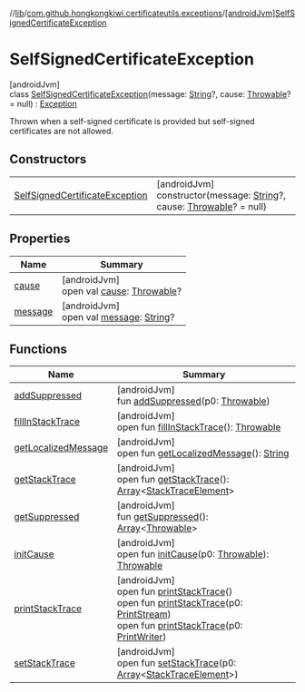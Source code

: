 //[lib](../../../index.md)/[com.github.hongkongkiwi.certificateutils.exceptions](../index.md)/[[androidJvm]SelfSignedCertificateException](index.md)

# SelfSignedCertificateException

[androidJvm]\
class [SelfSignedCertificateException](index.md)(message: [String](https://kotlinlang.org/api/latest/jvm/stdlib/kotlin/-string/index.html)?, cause: [Throwable](https://kotlinlang.org/api/latest/jvm/stdlib/kotlin/-throwable/index.html)? = null) : [Exception](https://developer.android.com/reference/kotlin/java/lang/Exception.html)

Thrown when a self-signed certificate is provided but self-signed certificates are not allowed.

## Constructors

| | |
|---|---|
| [SelfSignedCertificateException](-self-signed-certificate-exception.md) | [androidJvm]<br>constructor(message: [String](https://kotlinlang.org/api/latest/jvm/stdlib/kotlin/-string/index.html)?, cause: [Throwable](https://kotlinlang.org/api/latest/jvm/stdlib/kotlin/-throwable/index.html)? = null) |

## Properties

| Name | Summary |
|---|---|
| [cause](../[android-jvm]-untrusted-certificate-exception/index.md#-654012527%2FProperties%2F-1973928616) | [androidJvm]<br>open val [cause](../[android-jvm]-untrusted-certificate-exception/index.md#-654012527%2FProperties%2F-1973928616): [Throwable](https://kotlinlang.org/api/latest/jvm/stdlib/kotlin/-throwable/index.html)? |
| [message](../[android-jvm]-untrusted-certificate-exception/index.md#1824300659%2FProperties%2F-1973928616) | [androidJvm]<br>open val [message](../[android-jvm]-untrusted-certificate-exception/index.md#1824300659%2FProperties%2F-1973928616): [String](https://kotlinlang.org/api/latest/jvm/stdlib/kotlin/-string/index.html)? |

## Functions

| Name | Summary |
|---|---|
| [addSuppressed](../[android-jvm]-untrusted-certificate-exception/index.md#282858770%2FFunctions%2F-1973928616) | [androidJvm]<br>fun [addSuppressed](../[android-jvm]-untrusted-certificate-exception/index.md#282858770%2FFunctions%2F-1973928616)(p0: [Throwable](https://kotlinlang.org/api/latest/jvm/stdlib/kotlin/-throwable/index.html)) |
| [fillInStackTrace](../[android-jvm]-untrusted-certificate-exception/index.md#-1102069925%2FFunctions%2F-1973928616) | [androidJvm]<br>open fun [fillInStackTrace](../[android-jvm]-untrusted-certificate-exception/index.md#-1102069925%2FFunctions%2F-1973928616)(): [Throwable](https://kotlinlang.org/api/latest/jvm/stdlib/kotlin/-throwable/index.html) |
| [getLocalizedMessage](../[android-jvm]-untrusted-certificate-exception/index.md#1043865560%2FFunctions%2F-1973928616) | [androidJvm]<br>open fun [getLocalizedMessage](../[android-jvm]-untrusted-certificate-exception/index.md#1043865560%2FFunctions%2F-1973928616)(): [String](https://kotlinlang.org/api/latest/jvm/stdlib/kotlin/-string/index.html) |
| [getStackTrace](../[android-jvm]-untrusted-certificate-exception/index.md#2050903719%2FFunctions%2F-1973928616) | [androidJvm]<br>open fun [getStackTrace](../[android-jvm]-untrusted-certificate-exception/index.md#2050903719%2FFunctions%2F-1973928616)(): [Array](https://kotlinlang.org/api/latest/jvm/stdlib/kotlin/-array/index.html)&lt;[StackTraceElement](https://developer.android.com/reference/kotlin/java/lang/StackTraceElement.html)&gt; |
| [getSuppressed](../[android-jvm]-untrusted-certificate-exception/index.md#672492560%2FFunctions%2F-1973928616) | [androidJvm]<br>fun [getSuppressed](../[android-jvm]-untrusted-certificate-exception/index.md#672492560%2FFunctions%2F-1973928616)(): [Array](https://kotlinlang.org/api/latest/jvm/stdlib/kotlin/-array/index.html)&lt;[Throwable](https://kotlinlang.org/api/latest/jvm/stdlib/kotlin/-throwable/index.html)&gt; |
| [initCause](../[android-jvm]-untrusted-certificate-exception/index.md#-418225042%2FFunctions%2F-1973928616) | [androidJvm]<br>open fun [initCause](../[android-jvm]-untrusted-certificate-exception/index.md#-418225042%2FFunctions%2F-1973928616)(p0: [Throwable](https://kotlinlang.org/api/latest/jvm/stdlib/kotlin/-throwable/index.html)): [Throwable](https://kotlinlang.org/api/latest/jvm/stdlib/kotlin/-throwable/index.html) |
| [printStackTrace](../[android-jvm]-untrusted-certificate-exception/index.md#-1769529168%2FFunctions%2F-1973928616) | [androidJvm]<br>open fun [printStackTrace](../[android-jvm]-untrusted-certificate-exception/index.md#-1769529168%2FFunctions%2F-1973928616)()<br>open fun [printStackTrace](../[android-jvm]-untrusted-certificate-exception/index.md#1841853697%2FFunctions%2F-1973928616)(p0: [PrintStream](https://developer.android.com/reference/kotlin/java/io/PrintStream.html))<br>open fun [printStackTrace](../[android-jvm]-untrusted-certificate-exception/index.md#1175535278%2FFunctions%2F-1973928616)(p0: [PrintWriter](https://developer.android.com/reference/kotlin/java/io/PrintWriter.html)) |
| [setStackTrace](../[android-jvm]-untrusted-certificate-exception/index.md#2135801318%2FFunctions%2F-1973928616) | [androidJvm]<br>open fun [setStackTrace](../[android-jvm]-untrusted-certificate-exception/index.md#2135801318%2FFunctions%2F-1973928616)(p0: [Array](https://kotlinlang.org/api/latest/jvm/stdlib/kotlin/-array/index.html)&lt;[StackTraceElement](https://developer.android.com/reference/kotlin/java/lang/StackTraceElement.html)&gt;) |
